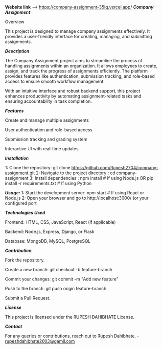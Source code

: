 **Website link** --> https://company-assignment-35iq.vercel.app/
***Company Assignment***

Overview

This project is designed to manage company assignments effectively. It provides a user-friendly interface for creating, managing, and submitting assignments.

***Description***

The Company Assignment project aims to streamline the process of handling assignments within an organization. It allows employees to create, assign, and track the progress of assignments efficiently. The platform provides features like authentication, submission tracking, and role-based access to ensure smooth workflow management.

With an intuitive interface and robust backend support, this project enhances productivity by automating assignment-related tasks and ensuring accountability in task completion.


***Features***

Create and manage multiple assignments

User authentication and role-based access

Submission tracking and grading system

Interactive UI with real-time updates


***Installation***

1: Clone the repository:  git clone https://github.com/Rupesh2704/company-assignment.git
2: Navigate to the project directory : cd company-assignment
3: Install dependencies : npm install  # If using Node.js OR pip install -r requirements.txt  # If using Python


***Usage:***
1: Start the development server: npm start  # If using React or Node.js
2: Open your browser and go to http://localhost:3000/ (or your configured port


***Technologies Used***

Frontend: HTML, CSS, JavaScript, React (if applicable)

Backend: Node.js, Express, Django, or Flask

Database: MongoDB, MySQL, PostgreSQL

***Contribution***

Fork the repository.

Create a new branch: git checkout -b feature-branch

Commit your changes: git commit -m "Add new feature"

Push to the branch: git push origin feature-branch

Submit a Pull Request.

***License***

This project is licensed under the RUPESH DAHIBHATE License.

***Contact***

For any queries or contributions, reach out to Rupesh Dahibhate. - rupeshdahibhate2003@gamil.com

